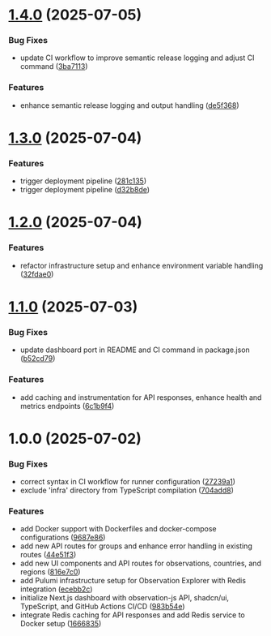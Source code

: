 # [1.4.0](https://github.com/robbeverhelst/observation-explorer/compare/v1.3.0...v1.4.0) (2025-07-05)

### Bug Fixes

- update CI workflow to improve semantic release logging and adjust CI command ([3ba7113](https://github.com/robbeverhelst/observation-explorer/commit/3ba7113e17a80bf1b511b1e40dcc9e85c28e3495))

### Features

- enhance semantic release logging and output handling ([de5f368](https://github.com/robbeverhelst/observation-explorer/commit/de5f368ed075895d36daf1c20df53196a7ec793c))

# [1.3.0](https://github.com/robbeverhelst/observation-explorer/compare/v1.2.0...v1.3.0) (2025-07-04)

### Features

- trigger deployment pipeline ([281c135](https://github.com/robbeverhelst/observation-explorer/commit/281c135f5eb221ce7927d94b76d7ec86871b5773))
- trigger deployment pipeline ([d32b8de](https://github.com/robbeverhelst/observation-explorer/commit/d32b8deb8b7d85b8d3608db04fb57b272fe10348))

# [1.2.0](https://github.com/robbeverhelst/observation-explorer/compare/v1.1.0...v1.2.0) (2025-07-04)

### Features

- refactor infrastructure setup and enhance environment variable handling ([32fdae0](https://github.com/robbeverhelst/observation-explorer/commit/32fdae08f6e4bed88ee2d09e51f0af277c2d3a6f))

# [1.1.0](https://github.com/robbeverhelst/observation-explorer/compare/v1.0.0...v1.1.0) (2025-07-03)

### Bug Fixes

- update dashboard port in README and CI command in package.json ([b52cd79](https://github.com/robbeverhelst/observation-explorer/commit/b52cd79383a2fa3393a41f562ca746497613b2cb))

### Features

- add caching and instrumentation for API responses, enhance health and metrics endpoints ([6c1b9f4](https://github.com/robbeverhelst/observation-explorer/commit/6c1b9f42cf64f217f09247b061e81c8fe2884b21))

# 1.0.0 (2025-07-02)

### Bug Fixes

- correct syntax in CI workflow for runner configuration ([27239a1](https://github.com/robbeverhelst/observation-explorer/commit/27239a10735407547f0255414f4602f087f6ebde))
- exclude 'infra' directory from TypeScript compilation ([704add8](https://github.com/robbeverhelst/observation-explorer/commit/704add86e9e2ae4798481b0ebfb14830fb275007))

### Features

- add Docker support with Dockerfiles and docker-compose configurations ([9687e86](https://github.com/robbeverhelst/observation-explorer/commit/9687e86388d4d40ff26130d01c95cc992ea41d3f))
- add new API routes for groups and enhance error handling in existing routes ([44e51f3](https://github.com/robbeverhelst/observation-explorer/commit/44e51f3f149602cf2dfca9c01bf5020953c7e7ac))
- add new UI components and API routes for observations, countries, and regions ([816e7c0](https://github.com/robbeverhelst/observation-explorer/commit/816e7c0c1b4667b8075749ed3b2f314c9831bf66))
- add Pulumi infrastructure setup for Observation Explorer with Redis integration ([ecebb2c](https://github.com/robbeverhelst/observation-explorer/commit/ecebb2c543f31e34ec72367dfdd9ac541e33dcc0))
- initialize Next.js dashboard with observation-js API, shadcn/ui, TypeScript, and GitHub Actions CI/CD ([983b54e](https://github.com/robbeverhelst/observation-explorer/commit/983b54eafc02406f75febf88a65891f278d5d7e5))
- integrate Redis caching for API responses and add Redis service to Docker setup ([1666835](https://github.com/robbeverhelst/observation-explorer/commit/1666835be054dfc42502b7da00f7cb032ea22f25))

